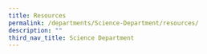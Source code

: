 ```yaml
---
title: Resources
permalink: /departments/Science-Department/resources/
description: ""
third_nav_title: Science Department
---
```

